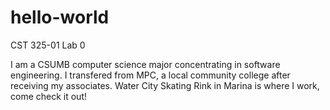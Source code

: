 # hello-world
CST 325-01 Lab 0

I am a CSUMB computer science major concentrating in software engineering. 
I transfered from MPC, a local community college after receiving my associates.
Water City Skating Rink in Marina is where I work, come check it out!
